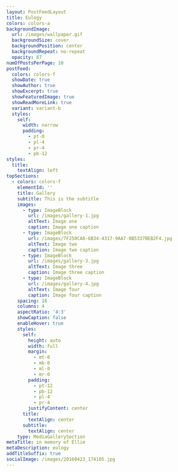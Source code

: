 ```yaml
---
layout: PostFeedLayout
title: Eulogy
colors: colors-a
backgroundImage:
  url: /images/wallpaper.gif
  backgroundSize: cover
  backgroundPosition: center
  backgroundRepeat: no-repeat
  opacity: 87
numOfPostsPerPage: 10
postFeed:
  colors: colors-f
  showDate: true
  showAuthor: true
  showExcerpt: true
  showFeaturedImage: true
  showReadMoreLink: true
  variant: variant-b
  styles:
    self:
      width: narrow
      padding:
        - pt-0
        - pl-4
        - pr-4
        - pb-12
styles:
  title:
    textAlign: left
topSections:
  - colors: colors-f
    elementId: ''
    title: Gallery
    subtitle: This is the subtitle
    images:
      - type: ImageBlock
        url: /images/gallery-1.jpg
        altText: Image one
        caption: Image one caption
      - type: ImageBlock
        url: /images/7F250CA8-6B34-4317-9AA7-0B5337BEB2F4.jpg
        altText: Image two
        caption: Image two caption
      - type: ImageBlock
        url: /images/gallery-3.jpg
        altText: Image three
        caption: Image three caption
      - type: ImageBlock
        url: /images/gallery-4.jpg
        altText: Image four
        caption: Image four caption
    spacing: 16
    columns: 4
    aspectRatio: '4:3'
    showCaption: false
    enableHover: true
    styles:
      self:
        height: auto
        width: full
        margin:
          - mt-0
          - mb-0
          - ml-0
          - mr-0
        padding:
          - pt-12
          - pb-12
          - pl-4
          - pr-4
        justifyContent: center
      title:
        textAlign: center
      subtitle:
        textAlign: center
    type: MediaGallerySection
metaTitle: in memory of Ellie
metaDescription: eulogy
addTitleSuffix: true
socialImage: /images/20160423_174105.jpg
---
```

